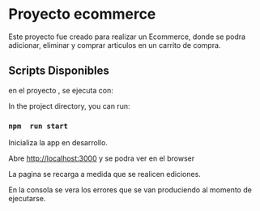 # Proyecto ecommerce

Este proyecto fue  creado para realizar un Ecommerce, donde se podra  adicionar, eliminar y comprar  articulos en un carrito de compra.


## Scripts Disponibles

en el proyecto , se ejecuta con:

In the project directory, you can run:

### `npm  run start`

Inicializa la app en desarrollo.

Abre  [http://localhost:3000](http://localhost:3000) y se podra ver en el browser

La pagina se recarga a medida que se realicen ediciones.

En la consola se vera los errores que se van produciendo al momento  de ejecutarse.









